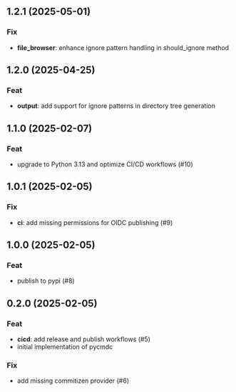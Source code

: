 ## 1.2.1 (2025-05-01)

### Fix

- **file_browser**: enhance ignore pattern handling in should_ignore method

## 1.2.0 (2025-04-25)

### Feat

- **output**: add support for ignore patterns in directory tree generation

## 1.1.0 (2025-02-07)

### Feat

- upgrade to Python 3.13 and optimize CI/CD workflows (#10)

## 1.0.1 (2025-02-05)

### Fix

- **ci**: add missing permissions for OIDC publishing (#9)

## 1.0.0 (2025-02-05)

### Feat

- publish to pypi (#8)

## 0.2.0 (2025-02-05)

### Feat

- **cicd**: add release and publish workflows (#5)
- initial implementation of pycmdc

### Fix

- add missing commitizen provider (#6)
